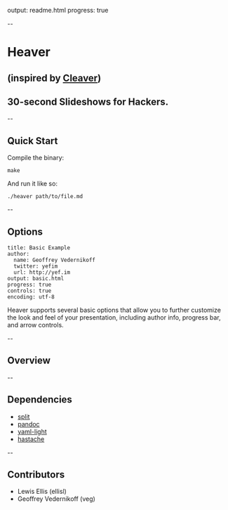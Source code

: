 output: readme.html
progress: true

--

# Heaver

## (inspired by [Cleaver](http://jdan.github.io/cleaver))

## 30-second Slideshows for Hackers.

--

## Quick Start

Compile the binary:

`make`

And run it like so:

`./heaver path/to/file.md`

--

## Options

    title: Basic Example
    author:
      name: Geoffrey Vedernikoff
      twitter: yefim
      url: http://yef.im
    output: basic.html
    progress: true
    controls: true
    encoding: utf-8

Heaver supports several basic options that allow you to further customize the look and feel of your presentation, including author info, progress bar, and arrow controls.

--

## Overview

--

## Dependencies

* [split](http://hackage.haskell.org/package/split-0.2.1.1)
* [pandoc](http://hackage.haskell.org/package/pandoc-1.12.2.1)
* [yaml-light](http://hackage.haskell.org/package/yaml-light-0.1.4)
* [hastache](http://hackage.haskell.org/package/hastache)

--

## Contributors

* Lewis Ellis (ellisl)
* Geoffrey Vedernikoff (veg)
